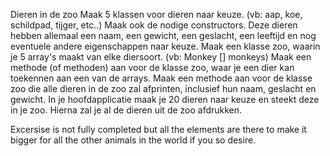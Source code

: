 Dieren in de zoo
Maak 5 klassen voor dieren naar keuze. (vb: aap, koe, schildpad, tijger, etc..) Maak ook de nodige constructors. 
Deze dieren hebben allemaal een naam, een gewicht, een geslacht, een leeftijd en nog eventuele andere eigenschappen naar keuze. 
Maak een klasse zoo, waarin je 5 array's maakt van elke diersoort. (vb: Monkey [] monkeys) 
Maak een methode (of methoden) aan voor de klasse zoo, waar je een dier kan toekennen aan een van de arrays. 
Maak een methode aan voor de klasse zoo die alle dieren in de zoo zal afprinten, inclusief hun naam, geslacht en gewicht. 
In je hoofdapplicatie maak je 20 dieren naar keuze en steekt deze in je zoo. Hierna zal je al de dieren uit de zoo afdrukken.

Excersise is not fully completed but all the elements are there to make it bigger for all the other animals in the world if you so desire.

